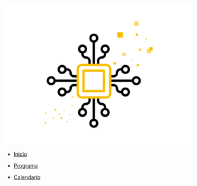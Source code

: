 ![IA](img/IA-logo.svg ':id=ialogo')

* [Inicio](/)
- [Programa](programa.md)
* [Calendario](calendar.md)
